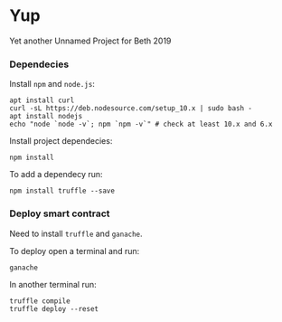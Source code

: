 # Yup
Yet another Unnamed Project for Beth 2019

### Dependecies

Install `npm` and `node.js`:
```
apt install curl
curl -sL https://deb.nodesource.com/setup_10.x | sudo bash -
apt install nodejs
echo "node `node -v`; npm `npm -v`" # check at least 10.x and 6.x
```

Install project dependecies:
```
npm install
```

To add a dependecy run:
```
npm install truffle --save
```

### Deploy smart contract

Need to install `truffle` and `ganache`.

To deploy open a terminal and run:
```
ganache
```

In another terminal run:
```
truffle compile
truffle deploy --reset
```
